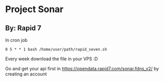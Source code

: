 # Project Sonar
## By: Rapid 7

In cron job

```
0 5 * * 1 bash /home/user/path/rapid_seven.sh
```

Every week download the file in your VPS :D

Go and get your api first in https://opendata.rapid7.com/sonar.fdns_v2/ by creating an account
